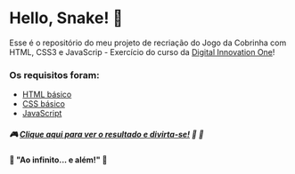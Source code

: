 # Hello, Snake! :snake:

Esse é o repositório do meu projeto de recriação do Jogo da Cobrinha com HTML, CSS3 e JavaScrip - Exercício do curso da [Digital Innovation One](https://web.digitalinnovation.one/)!

### Os requisitos foram:

* [HTML básico](https://www.w3schools.com/html/)
* [CSS básico](https://developer.mozilla.org/pt-BR/docs/Web/CSS)
* [JavaScript](https://developer.mozilla.org/pt-BR/docs/Web/JavaScript)

##### :video_game: **[Clique aqui para ver o resultado e divirta-se!](https://grazifalk.github.io/)** :snake: :apple:

#### 🚀 "Ao infinito... e além!" 🚀
